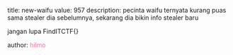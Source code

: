 title: new-waifu
value: 957
description: pecinta waifu ternyata kurang puas sama stealer dia sebelumnya, sekarang dia bikin info stealer baru

jangan lupa FindITCTF{}

author: <span style="color:#f275a1;">hilmo</span>